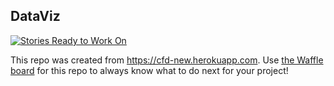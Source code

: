 ## DataViz

[![Stories Ready to Work On](https://badge.waffle.io/codefordenver/DataViz.svg?label=ready&title=Cards%20Ready%20To%20Work%20On)](https://waffle.io/codefordenver/DataViz)

This repo was created from https://cfd-new.herokuapp.com. Use [the Waffle board](https://waffle.io/codefordenver/DataViz) for this repo to always know what to do next for your project!
